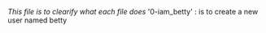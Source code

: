 *This file is to clearify what each file does* 
'0-iam_betty' : is to create a new user named betty  
